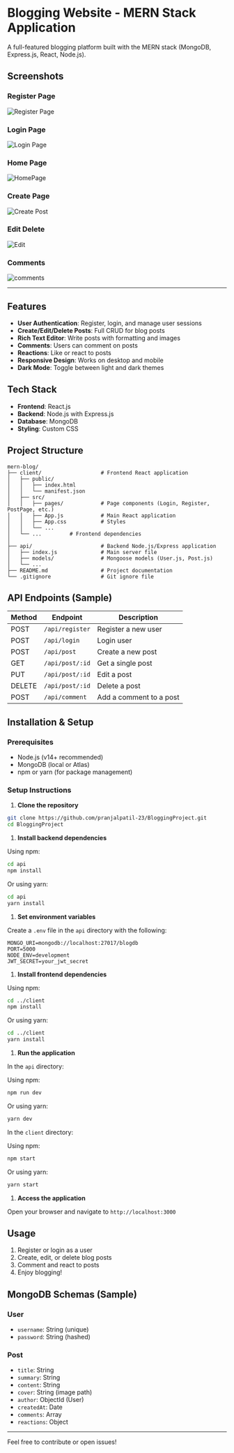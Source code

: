 # Blogging Website - MERN Stack Application

A full-featured blogging platform built with the MERN stack (MongoDB, Express.js, React, Node.js).

## Screenshots

### Register Page
![Register Page](Screenshots_/Register.png)

### Login Page
![Login Page](Screenshots_/LoginPage.png)

### Home Page
![HomePage](Screenshots_/Home.png)

### Create Page
![Create Post](Screenshots_/CreatePost.png)

### Edit Delete
![Edit](Screenshots_/editdelete.png)

### Comments
![comments](Screenshots_/Comments.png)







---

## Features

- **User Authentication**: Register, login, and manage user sessions
- **Create/Edit/Delete Posts**: Full CRUD for blog posts
- **Rich Text Editor**: Write posts with formatting and images
- **Comments**: Users can comment on posts
- **Reactions**: Like or react to posts
- **Responsive Design**: Works on desktop and mobile
- **Dark Mode**: Toggle between light and dark themes

## Tech Stack

- **Frontend**: React.js
- **Backend**: Node.js with Express.js
- **Database**: MongoDB
- **Styling**: Custom CSS

## Project Structure

```text
mern-blog/
├── client/                   # Frontend React application
│   ├── public/
│   │   ├── index.html
│   │   └── manifest.json
│   ├── src/
│   │   ├── pages/            # Page components (Login, Register, PostPage, etc.)
│   │   ├── App.js            # Main React application
│   │   ├── App.css           # Styles
│   │   └── ...
│   └── ...         # Frontend dependencies
│
├── api/                      # Backend Node.js/Express application
│   ├── index.js              # Main server file
│   ├── models/               # Mongoose models (User.js, Post.js)
│   └── ...
├── README.md                 # Project documentation
└── .gitignore                # Git ignore file
```

## API Endpoints (Sample)

| Method | Endpoint           | Description                  |
|--------|--------------------|------------------------------|
| POST   | `/api/register`    | Register a new user          |
| POST   | `/api/login`       | Login user                   |
| POST   | `/api/post`        | Create a new post            |
| GET    | `/api/post/:id`    | Get a single post            |
| PUT    | `/api/post/:id`    | Edit a post                  |
| DELETE | `/api/post/:id`    | Delete a post                |
| POST   | `/api/comment`     | Add a comment to a post      |

## Installation & Setup

### Prerequisites

- Node.js (v14+ recommended)
- MongoDB (local or Atlas)
- npm or yarn (for package management)

### Setup Instructions

1. **Clone the repository**

```sh
git clone https://github.com/pranjalpatil-23/BloggingProject.git
cd BloggingProject
```

1. **Install backend dependencies**

Using npm:

```sh
cd api
npm install
```

Or using yarn:

```sh
cd api
yarn install
```

1. **Set environment variables**

Create a `.env` file in the `api` directory with the following:

```env
MONGO_URI=mongodb://localhost:27017/blogdb
PORT=5000
NODE_ENV=development
JWT_SECRET=your_jwt_secret
```

1. **Install frontend dependencies**

Using npm:

```sh
cd ../client
npm install
```

Or using yarn:

```sh
cd ../client
yarn install
```

1. **Run the application**

In the `api` directory:

Using npm:

```sh
npm run dev
```

Or using yarn:

```sh
yarn dev
```

In the `client` directory:

Using npm:

```sh
npm start
```

Or using yarn:

```sh
yarn start
```

1. **Access the application**

Open your browser and navigate to `http://localhost:3000`

## Usage

1. Register or login as a user
2. Create, edit, or delete blog posts
3. Comment and react to posts
4. Enjoy blogging!

## MongoDB Schemas (Sample)

### User

- `username`: String (unique)
- `password`: String (hashed)

### Post

- `title`: String
- `summary`: String
- `content`: String
- `cover`: String (image path)
- `author`: ObjectId (User)
- `createdAt`: Date
- `comments`: Array
- `reactions`: Object

---

Feel free to contribute or open issues!

